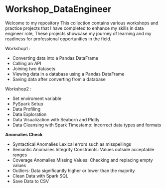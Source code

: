 # Workshop_DataEngineer
Welcome to my repository This collection contains various workshops and practice projects that I have completed to enhance my skills in data engineer role, These projects showcase my journey of learning and my readiness for professional opportunities in the field.

Workshop1 :
- Converting data into a Pandas DataFrame
- Calling an API
- Joining two datasets
- Viewing data in a database using a Pandas DataFrame
- Saving data after converting from a database

Workshop2 :
- Set enviroment variable
- PySpark Setup
- Data Profiling
- Data Exploration
- Data Visualization with Seaborn and Plotly
- Data Cleansing with Spark
  Timestamp: Incorrect data types and formats

**Anomalies Check**
-  Syntactical Anomalies
   Lexical errors such as misspellings
-  Semantic Anomalies
   Integrity Constraints: Values outside acceptable ranges
-  Coverage Anomalies
   Missing Values: Checking and replacing empty values
-  Outliers: Data significantly higher or lower than the majority
-  Clean Data with Spark SQL
-  Save Data to CSV
